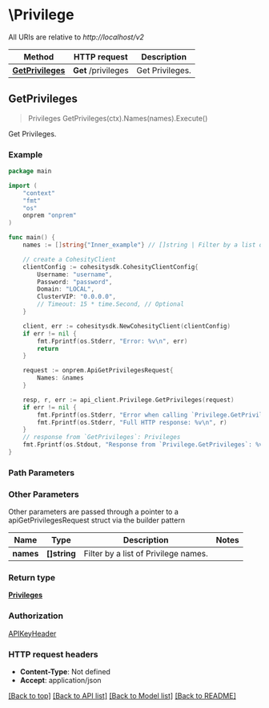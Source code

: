 # \Privilege

All URIs are relative to *http://localhost/v2*

Method | HTTP request | Description
------------- | ------------- | -------------
[**GetPrivileges**](Privilege.md#GetPrivileges) | **Get** /privileges | Get Privileges.



## GetPrivileges

> Privileges GetPrivileges(ctx).Names(names).Execute()

Get Privileges.



### Example

```go
package main

import (
    "context"
    "fmt"
    "os"
    onprem "onprem"
)

func main() {
    names := []string{"Inner_example"} // []string | Filter by a list of Privilege names. (optional)

    // create a CohesityClient
    clientConfig := cohesitysdk.CohesityClientConfig{
        Username: "username",
        Password: "password",
        Domain: "LOCAL",
        ClusterVIP: "0.0.0.0",
        // Timeout: 15 * time.Second, // Optional 
    }

    client, err := cohesitysdk.NewCohesityClient(clientConfig)
    if err != nil {
        fmt.Fprintf(os.Stderr, "Error: %v\n", err)
        return
    }

    request := onprem.ApiGetPrivilegesRequest{
        Names: &names
    }

    resp, r, err := api_client.Privilege.GetPrivileges(request)
    if err != nil {
        fmt.Fprintf(os.Stderr, "Error when calling `Privilege.GetPrivileges``: %v\n", err)
        fmt.Fprintf(os.Stderr, "Full HTTP response: %v\n", r)
    }
    // response from `GetPrivileges`: Privileges
    fmt.Fprintf(os.Stdout, "Response from `Privilege.GetPrivileges`: %v\n", resp)
}
```

### Path Parameters



### Other Parameters

Other parameters are passed through a pointer to a apiGetPrivilegesRequest struct via the builder pattern


Name | Type | Description  | Notes
------------- | ------------- | ------------- | -------------
 **names** | **[]string** | Filter by a list of Privilege names. | 

### Return type

[**Privileges**](Privileges.md)

### Authorization

[APIKeyHeader](../README.md#APIKeyHeader)

### HTTP request headers

- **Content-Type**: Not defined
- **Accept**: application/json

[[Back to top]](#) [[Back to API list]](../README.md#documentation-for-api-endpoints)
[[Back to Model list]](../README.md#documentation-for-models)
[[Back to README]](../README.md)

